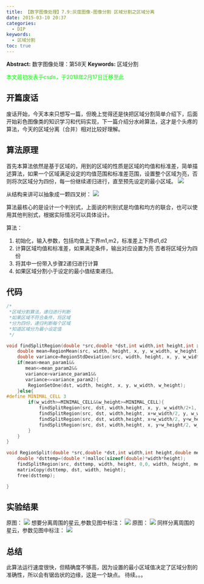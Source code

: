 ```yaml
---
title: 【数字图像处理】7.9:灰度图像-图像分割 区域分割之区域分离
date: 2015-03-10 20:37
categories:
  - DIP
keywords:
  - 区域分割
toc: true
---
```

**Abstract:** 数字图像处理：第58天
**Keywords:** 区域分割
<!--more-->
<font color="00FF00">本文最初发表于csdn，于2018年2月17日迁移至此</font>
## 开篇废话
废话开始，今天本来只想写一篇，但晚上觉得还是快把区域分割简单介绍下，后面开始彩色图像类的知识学习和代码实现，下一篇介绍分水岭算法，这才是个头疼的算法，今天的区域分离（合并）相对比较好理解。
## 算法原理
首先本算法依然是基于区域的，用到的区域的性质是区域的均值和标准差，简单描述算法，如果一个区域满足设定的均值范围和标准差范围，设置整个区域为亮，否则将次区域分为四份，每一份继续递归进行，直至预先设定的最小区域。
![](https://tony4ai-1251394096.cos.ap-hongkong.myqcloud.com/blog_images/DIP-7-9-灰度图像-图像分割-区域分割之区域分离/20150310201759768.jpeg)

从结构来讲可以抽象成一颗四叉树：
![](https://tony4ai-1251394096.cos.ap-hongkong.myqcloud.com/blog_images/DIP-7-9-灰度图像-图像分割-区域分割之区域分离/20150310201721315.jpeg)

算法最核心的是设计一个判别式，上面说的判别式是均值和均方的联合，也可以使用其他判别式，根据实际情况可以具体设计。

算法：

1. 初始化，输入参数，包括均值上下界m1,m2，标准差上下界d1,d2
2. 计算区域均值和标准差，如果满足条件，输出对应设置为亮 否者将区域分为四份
3. 将其中一份带入步骤2递归进行计算
4. 如果区域分割小于设定的最小值结束递归。

## 代码
```c++
/*
 *区域分割算法，递归进行判断
 *如果区域不符合条件，将区域
 *分为四份，递归判断每个区域
 *知道区域分为最小设定值
 */

void findSplitRegion(double *src,double *dst,int width,int height,int x,int y,int w_width,int w_height,double mean_param1,double mean_param2,double variance_param1,double variance_param2){
    double mean=RegionMean(src, width, height, x, y, w_width, w_height);
    double variance=RegionStdDeviation(src, width, height, x, y, w_width, w_height);
    if(mean>mean_param1&&
       mean<=mean_param2&&
       variance>variance_param1&&
       variance<=variance_param2){
        RegionSetOne(dst, width, height, x, y, w_width, w_height);
    }else{
#define MINIMAL_CELL 3
        if(w_width>=MINIMAL_CELL&&w_height>=MINIMAL_CELL){
            findSplitRegion(src, dst, width,height, x, y, w_width/2+1, w_height/2+1, mean_param1, mean_param2, variance_param1, variance_param2);
            findSplitRegion(src, dst, width,height, x+w_width/2, y, w_width/2+1, w_height/2+1, mean_param1, mean_param2, variance_param1, variance_param2);
            findSplitRegion(src, dst, width,height, x+w_width/2, y+w_height/2+1, w_width/2+1, w_height/2, mean_param1, mean_param2, variance_param1, variance_param2);
            findSplitRegion(src, dst, width,height, x, y+w_height/2, w_width/2+1, w_height/2+1, mean_param1, mean_param2, variance_param1, variance_param2);
        }
    }
}

void RegionSplit(double *src,double *dst,int width,int height,double mean_param1,double mean_param2,double variance_param1,double variance_param2){
    double *dsttemp=(double *)malloc(sizeof(double)*width*height);
    findSplitRegion(src, dsttemp, width, height, 0,0, width, height, mean_param1, mean_param2, variance_param1,variance_param2);
    matrixCopy(dsttemp, dst, width, height);
    free(dsttemp);

}
```
## 实验结果
原图：
![](https://tony4ai-1251394096.cos.ap-hongkong.myqcloud.com/blog_images/DIP-7-9-灰度图像-图像分割-区域分割之区域分离/20150310202929976.jpeg)
想要分离周围的星云,参数见图中标注：
![](https://tony4ai-1251394096.cos.ap-hongkong.myqcloud.com/blog_images/DIP-7-9-灰度图像-图像分割-区域分割之区域分离/20150310202837514.jpeg)
原图：
![](https://tony4ai-1251394096.cos.ap-hongkong.myqcloud.com/blog_images/DIP-7-9-灰度图像-图像分割-区域分割之区域分离/20150310203055667.jpeg)
同样分离周围的星云，参数见图中标注：
![](https://tony4ai-1251394096.cos.ap-hongkong.myqcloud.com/blog_images/DIP-7-9-灰度图像-图像分割-区域分割之区域分离/20150310203021441.jpeg)
## 总结
此算法运行速度很快，但精确度不够高，因为设置的最小区域值决定了区域分割的准确性，所以会有锯齿状的边缘，这是一个缺点。
待续。。。
